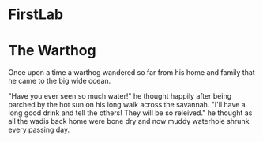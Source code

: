 FirstLab
========


The Warthog
=====

 Once upon a time a warthog wandered so far from his home and family that he came to the big wide ocean. 
 
 "Have you ever seen so much water!" he thought happily after being parched by the hot sun on his long walk across the savannah. "I'll have a long good drink and tell the others! They will be so releived." he thought as all the wadis back home were bone dry and now muddy  waterhole shrunk every passing day. 
 
 
 
